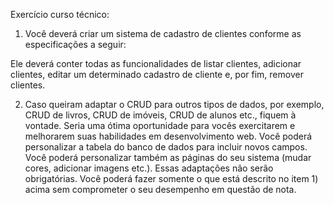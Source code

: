Exercício curso técnico:

1) Você deverá criar um sistema de cadastro de clientes conforme as especificações a seguir:

Ele deverá conter todas as funcionalidades de listar clientes, adicionar clientes,
editar um determinado cadastro de cliente e, por fim, remover clientes.

2) Caso queiram adaptar o CRUD para outros tipos de dados, por exemplo, CRUD de livros, CRUD de imóveis, CRUD de alunos etc., 
fiquem à vontade. Seria uma ótima oportunidade para vocês exercitarem e melhorarem suas habilidades em desenvolvimento web.
Você poderá personalizar a tabela do banco de dados para incluir novos campos.
Você poderá personalizar também as páginas do seu sistema (mudar cores, adicionar imagens etc.).
Essas adaptações não serão obrigatórias. Você poderá fazer somente o que está descrito no item 1) acima sem comprometer o seu desempenho em questão de nota.